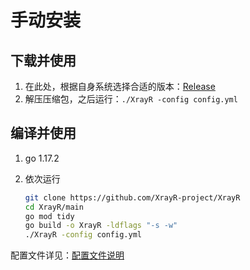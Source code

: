# 手动安装

## 下载并使用

1. 在此处，根据自身系统选择合适的版本：[Release](https://github.com/XrayR-project/XrayR/releases)
2. 解压压缩包，之后运行：`./XrayR -config config.yml`

## 编译并使用

1. go 1.17.2
2.  依次运行

    ```bash
    git clone https://github.com/XrayR-project/XrayR
    cd XrayR/main
    go mod tidy
    go build -o XrayR -ldflags "-s -w"
    ./XrayR -config config.yml
    ```

配置文件详见：[配置文件说明](../../v2bx-pei-zhi-wen-jian-shuo-ming/config.md)
